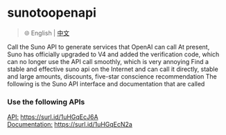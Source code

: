 # sunotoopenapi
> 🌐️ English | [中文](README.md)

Call the Suno API to generate services that OpenAI can call
At present, Suno has officially upgraded to V4 and added the verification code, which can no longer use the API call smoothly, which is very annoying
Find a stable and effective suno api on the Internet and can call it directly, stable and large amounts, discounts, five-star conscience recommendation
The following is the Suno API interface and documentation that are called

### Use the following APIs
[API:](https://surl.id/1uHGqEcJ6A) <https://surl.id/1uHGqEcJ6A> <br>
[Documentation:]( https://surl.id/1uHGqEcN2a)  <https://surl.id/1uHGqEcN2a>
